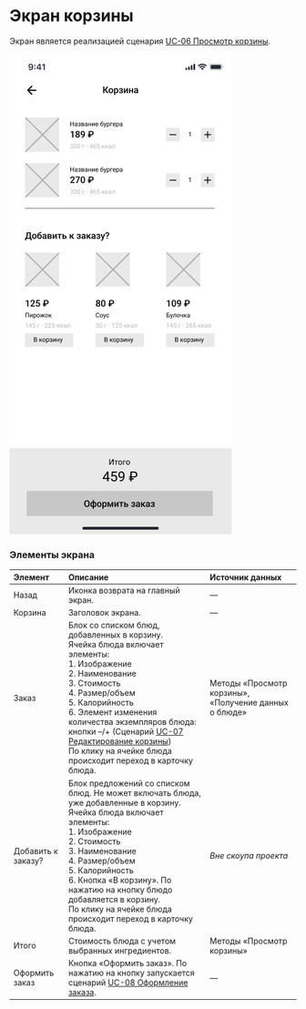 # Экран корзины

Экран является реализацией сценария [UC-06 Просмотр корзины](../requirements/uc06.md).

![](../img/screen04.png)

### Элементы экрана

| **Элемент**    | **Описание**                                                                                                                                                                                                                                                                                                                                                                       | **Источник данных**                                        |
|:---------------|:-----------------------------------------------------------------------------------------------------------------------------------------------------------------------------------------------------------------------------------------------------------------------------------------------------------------------------------------------------------------------------------|:-----------------------------------------------------------|
| Назад          | Иконка возврата на главный экран.                                                                                                                                                                                                                                                                                                                                                  | —                                                          |
| Корзина        | Заголовок экрана.                                                                                                                                                                                                                                                                                                                                                                  | —                                                          |
| Заказ          | Блок со списком блюд, добавленных в корзину.<br/>Ячейка блюда включает элементы:<br/>1. Изображение<br/>2. Наименование<br/>3. Стоимость<br/>4. Размер/объем<br/>5. Калорийность<br/>6. Элемент изменения количества экземпляров блюда: кнопки –/+ (Сценарий [UC-07 Редактирование корзины](../requirements/uc07.md))<br/>По клику на ячейке блюда происходит переход в карточку блюда. | Методы «Просмотр корзины», «Получение данных о блюде» |
| Добавить к заказу?   | Блок предложений со списком блюд. Не может включать блюда, уже добавленные в корзину.<br/>Ячейка блюда включает элементы:<br/>1. Изображение<br/>2. Стоимость<br/>3. Наименование<br/>4. Размер/объем<br/>5. Калорийность<br/>6. Кнопка «В корзину». По нажатию на кнопку блюдо добавляется в корзину.<br/>По клику на ячейке блюда происходит переход в карточку блюда.           | *Вне скоупа проекта*                                       |
| Итого          | Стоимость блюда с учетом выбранных ингредиентов.                                                                                                                                                                                                                                                                                                                                   | Методы «Просмотр корзины»                        |
| Оформить заказ | Кнопка «Оформить заказ». По нажатию на кнопку запускается сценарий [UC-08 Оформление заказа](../requirements/uc08.md).                                                                                                                                                                                                                                                             | —                                                          |


